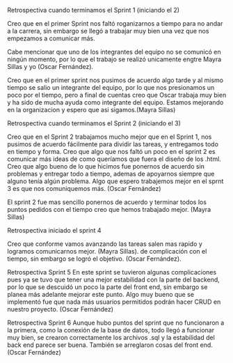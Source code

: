 Retrospectiva cuando terminamos el Sprint 1 (iniciando el 2)

Creo que en el primer Sprint nos faltó roganizarnos a tiempo para no andar a la carrera,
sin embargo se llegó a trabajar muy bien una vez que nos empezamos a comunicar más.

Cabe mencionar que uno de los integrantes del equipo no se comunicó en ningún momento, por lo que el trabajo se realizó unicamente engtre Mayra Sillas
y yo (Oscar Fernández).

Creo que en el primer sprint nos pusimos de acuerdo algo tarde y al mismo tiempo se salio un integrante del equipo, por lo que nos presionamos un poco por el tiempo, pero a final de cuentas creo que Oscar trabaja muy bien y ha sido de mucha ayuda como integrante del equipo. Estamos mejorando en la organizacion y espero que asi sigamos.(Mayra Sillas)



Retrospectiva cuando terminamos el Sprint 2 (iniciando el 3)

Creo que en el Sprint 2 trabajamos mucho mejor que en el Sprint 1, nos pusimos de acuerdo fácilmente para dividir las tareas, y entregamos todo en tiempo y forma.
Creo que algo que nos faltó un poco en el sprint 2 es comunicar más ideas de como queríamos que fuera el diseño de los .html. Creo que algo bueno de lo que hicimos fue ponernos de acuerdo sin problemas y entregar todo a tiempo, ademas de apoyarnos siempre que alguno tenía algún problema. 
Algo que espero trabajemos mejor en el sprnt 3 es que nos comuniquemos más. (Oscar Fernández)

El sprint 2 fue mas sencillo ponernos de acuerdo y terminar todos los puntos pedidos con el tiempo creo que hemos trabajado mejor. (Mayra Sillas)


Retrospectiva iniciado el sprint 4

Creo que conforme vamos avanzando las tareas salen mas rapido y logramos comunicarnos mejor. (Mayra Sillas).
de complicación con el tiempo, sin embargo se logró el objetivo. (Oscar Fernández).

Retrospectiva Sprint 5 
En este sprint se tuvieron algunas complicaciones pues ya se tuvo que tener una mejor estabilidad con la parte del backend, por lo que se descuidó un poco la parte del front end, sin embargo se planea más adelante mejorar este punto. Algo muy bueno que se implementó fue que nada más usuarios permitidos podrán hacer CRUD en nuestro proyecto. (Oscar Fernández)

Retrospectiva Sprint 6
Aunque hubo puntos del sprint que no funcionaron a la primera, como la conexión de la base de datos, todo llegó a funcionar muy bien, se crearon correctamente los archivos .sql y la estabilidad del back end parece ser buena. También se arreglaron cosas del front end. (Oscar Fernández)
